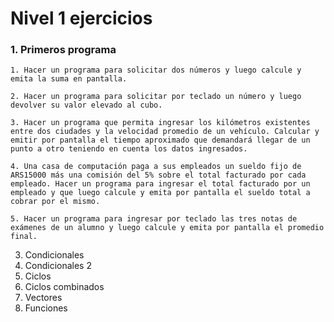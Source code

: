 # Nivel 1 ejercicios

### 1. Primeros programa
    1. Hacer un programa para solicitar dos números y luego calcule y emita la suma en pantalla.

    2. Hacer un programa para solicitar por teclado un número y luego devolver su valor elevado al cubo.

    3. Hacer un programa que permita ingresar los kilómetros existentes entre dos ciudades y la velocidad promedio de un vehículo. Calcular y emitir por pantalla el tiempo aproximado que demandará llegar de un punto a otro teniendo en cuenta los datos ingresados.

    4. Una casa de computación paga a sus empleados un sueldo fijo de ARS15000 más una comisión del 5% sobre el total facturado por cada empleado. Hacer un programa para ingresar el total facturado por un empleado y que luego calcule y emita por pantalla el sueldo total a cobrar por el mismo.

    5. Hacer un programa para ingresar por teclado las tres notas de exámenes de un alumno y luego calcule y emita por pantalla el promedio final.


3. Condicionales
4. Condicionales 2
5. Ciclos
6. Ciclos combinados
7. Vectores
8. Funciones